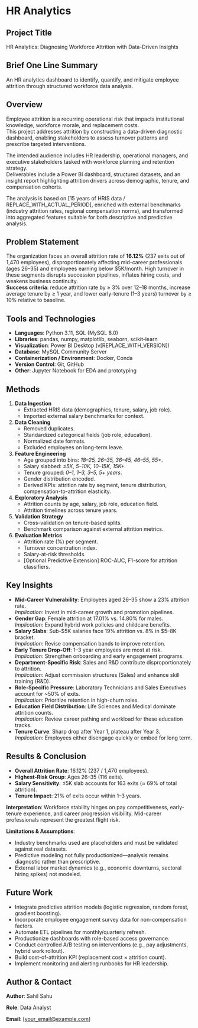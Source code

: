 # HR Analytics

## Project Title
HR Analytics: Diagnosing Workforce Attrition with Data-Driven Insights

## Brief One Line Summary
An HR analytics dashboard to identify, quantify, and mitigate employee attrition through structured workforce data analysis.

## Overview
Employee attrition is a recurring operational risk that impacts institutional knowledge, workforce morale, and replacement costs.  
This project addresses attrition by constructing a data-driven diagnostic dashboard, enabling stakeholders to assess turnover patterns and prescribe targeted interventions.  

The intended audience includes HR leadership, operational managers, and executive stakeholders tasked with workforce planning and retention strategy.  
Deliverables include a Power BI dashboard, structured datasets, and an insight report highlighting attrition drivers across demographic, tenure, and compensation cohorts.  

The analysis is based on [15 years of HRIS data / REPLACE_WITH_ACTUAL_PERIOD], enriched with external benchmarks (industry attrition rates, regional compensation norms), and transformed into aggregated features suitable for both descriptive and predictive analysis.  

## Problem Statement
The organization faces an overall attrition rate of **16.12%** (237 exits out of 1,470 employees), disproportionately affecting mid-career professionals (ages 26–35) and employees earning below $5K/month. High turnover in these segments disrupts succession pipelines, inflates hiring costs, and weakens business continuity.  
**Success criteria**: reduce attrition rate by ≥ 3% over 12–18 months, increase average tenure by ≥ 1 year, and lower early-tenure (1–3 years) turnover by ≥ 10% relative to baseline.

## Tools and Technologies
- **Languages**: Python 3.11, SQL (MySQL 8.0)
- **Libraries**: pandas, numpy, matplotlib, seaborn, scikit-learn
- **Visualization**: Power BI Desktop (v[REPLACE_WITH_VERSION])
- **Database**: MySQL Community Server
- **Containerization / Environment**: Docker, Conda
- **Version Control**: Git, GitHub
- **Other**: Jupyter Notebook for EDA and prototyping

## Methods
1. **Data Ingestion**
   - Extracted HRIS data (demographics, tenure, salary, job role).
   - Imported external salary benchmarks for context.
2. **Data Cleaning**
   - Removed duplicates.
   - Standardized categorical fields (job role, education).
   - Normalized date formats.
   - Excluded employees on long-term leave.
3. **Feature Engineering**
   - Age grouped into bins: *18–25, 26–35, 36–45, 46–55, 55+*.
   - Salary slabbed: *≤5K, 5–10K, 10–15K, 15K+*.
   - Tenure grouped: *0–1, 1–3, 3–5, 5+ years*.
   - Gender distribution encoded.
   - Derived KPIs: attrition rate by segment, tenure distribution, compensation-to-attrition elasticity.
4. **Exploratory Analysis**
   - Attrition counts by age, salary, job role, education field.
   - Attrition timelines across tenure years.
5. **Validation Strategy**
   - Cross-validation on tenure-based splits.
   - Benchmark comparison against external attrition metrics.
6. **Evaluation Metrics**
   - Attrition rate (%) per segment.
   - Turnover concentration index.
   - Salary-at-risk thresholds.
   - [Optional Predictive Extension] ROC-AUC, F1-score for attrition classifiers.

## Key Insights
- **Mid-Career Vulnerability**: Employees aged 26–35 show a 23% attrition rate.  
  *Implication*: Invest in mid-career growth and promotion pipelines.  
- **Gender Gap**: Female attrition at 17.01% vs. 14.80% for males.  
  *Implication*: Expand hybrid work policies and childcare benefits.  
- **Salary Slabs**: Sub-$5K salaries face 19% attrition vs. 8% in $5–8K bracket.  
  *Implication*: Revise compensation bands to improve retention.  
- **Early Tenure Drop-Off**: 1–3 year employees are most at risk.  
  *Implication*: Strengthen onboarding and early engagement programs.  
- **Department-Specific Risk**: Sales and R&D contribute disproportionately to attrition.  
  *Implication*: Adjust commission structures (Sales) and enhance skill training (R&D).  
- **Role-Specific Pressure**: Laboratory Technicians and Sales Executives account for ~50% of exits.  
  *Implication*: Prioritize retention in high-churn roles.  
- **Education Field Distribution**: Life Sciences and Medical dominate attrition counts.  
  *Implication*: Review career pathing and workload for these education tracks.  
- **Tenure Curve**: Sharp drop after Year 1, plateau after Year 3.  
  *Implication*: Employees either disengage quickly or embed for long term.

## Results & Conclusion
- **Overall Attrition Rate**: 16.12% (237 / 1,470 employees).  
- **Highest-Risk Group**: Ages 26–35 (116 exits).  
- **Salary Sensitivity**: ≤5K slab accounts for 163 exits (≈ 69% of total attrition).  
- **Tenure Impact**: 21% of exits occur within 1–3 years.  

**Interpretation**: Workforce stability hinges on pay competitiveness, early-tenure experience, and career progression visibility. Mid-career professionals represent the greatest flight risk.  

**Limitations & Assumptions**:  
- Industry benchmarks used are placeholders and must be validated against real datasets.  
- Predictive modeling not fully productionized—analysis remains diagnostic rather than prescriptive.  
- External labor market dynamics (e.g., economic downturns, sectoral hiring spikes) not modeled.  

## Future Work
- Integrate predictive attrition models (logistic regression, random forest, gradient boosting).  
- Incorporate employee engagement survey data for non-compensation factors.  
- Automate ETL pipelines for monthly/quarterly refresh.  
- Productionize dashboards with role-based access governance.  
- Conduct controlled A/B testing on interventions (e.g., pay adjustments, hybrid work rollout).  
- Build cost-of-attrition KPI (replacement cost × attrition count).  
- Implement monitoring and alerting runbooks for HR leadership.  

## Author & Contact

**Author**: Sahil Sahu  

**Role**: Data Analyst 

**Email**: [your_email@example.com]  

